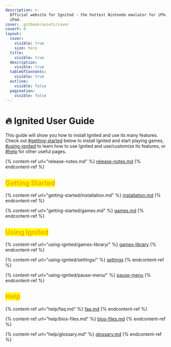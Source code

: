 ```yaml
---
description: >-
  Official website for Ignited - the hottest Nintendo emulator for iPhone and
  iPad.
cover: .gitbook/assets/cover
coverY: 0
layout:
  cover:
    visible: true
    size: hero
  title:
    visible: true
  description:
    visible: true
  tableOfContents:
    visible: true
  outline:
    visible: false
  pagination:
    visible: false
---
```


# 🔥 Ignited User Guide

This guide will show you how to install Ignited and use its many features. Check out [#getting-started](./#getting-started "mention") below to install Ignited and start playing games, [#using-ignited](./#using-ignited "mention") to learn how to use Ignited and use/customize its features, or [#help](./#help "mention") for other useful pages.

{% content-ref url="release-notes.md" %}
[release-notes.md](release-notes.md)
{% endcontent-ref %}

## <mark style="color:orange;">Getting Started</mark>

{% content-ref url="getting-started/installation.md" %}
[installation.md](getting-started/installation.md)
{% endcontent-ref %}

{% content-ref url="getting-started/games.md" %}
[games.md](getting-started/games.md)
{% endcontent-ref %}

## <mark style="color:orange;">Using Ignited</mark>

{% content-ref url="using-ignited/games-library/" %}
[games-library](using-ignited/games-library/)
{% endcontent-ref %}

{% content-ref url="using-ignited/settings/" %}
[settings](using-ignited/settings/)
{% endcontent-ref %}

{% content-ref url="using-ignited/pause-menu/" %}
[pause-menu](using-ignited/pause-menu/)
{% endcontent-ref %}

## <mark style="color:orange;">Help</mark>

{% content-ref url="help/faq.md" %}
[faq.md](help/faq.md)
{% endcontent-ref %}

{% content-ref url="help/bios-files.md" %}
[bios-files.md](help/bios-files.md)
{% endcontent-ref %}

{% content-ref url="help/glossary.md" %}
[glossary.md](help/glossary.md)
{% endcontent-ref %}
